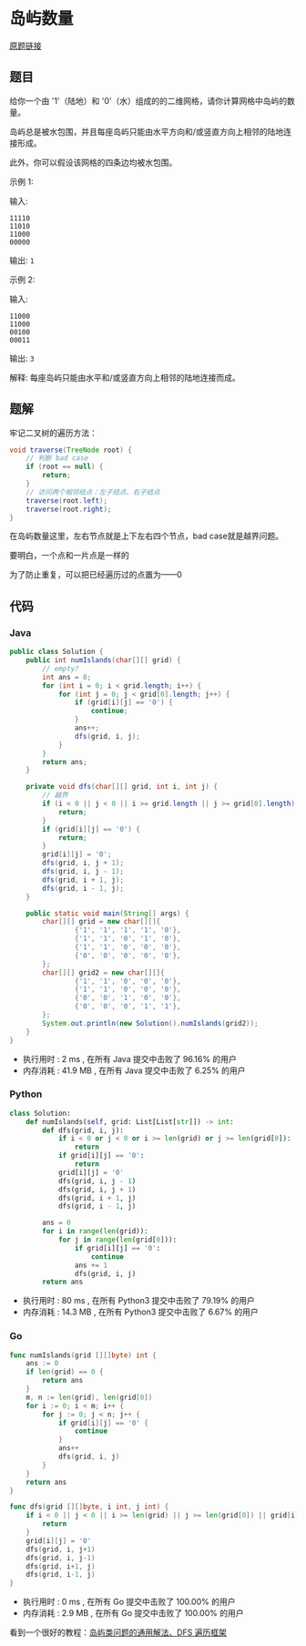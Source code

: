 # 岛屿数量

[原题链接](https://leetcode-cn.com/problems/number-of-islands/)

## 题目

给你一个由 '1'（陆地）和 '0'（水）组成的的二维网格，请你计算网格中岛屿的数量。

岛屿总是被水包围，并且每座岛屿只能由水平方向和/或竖直方向上相邻的陆地连接形成。

此外，你可以假设该网格的四条边均被水包围。

示例 1:

输入:
```text
11110
11010
11000
00000
```

输出: `1`

示例 2:

输入:
```text
11000
11000
00100
00011
```

输出: `3`

解释: 每座岛屿只能由水平和/或竖直方向上相邻的陆地连接而成。



## 题解

牢记二叉树的遍历方法：

```java
void traverse(TreeNode root) {
    // 判断 bad case
    if (root == null) {
        return;
    }
    // 访问两个相邻结点：左子结点、右子结点
    traverse(root.left);
    traverse(root.right);
}
```

在岛屿数量这里，左右节点就是上下左右四个节点，bad case就是越界问题。

要明白，一个点和一片点是一样的

为了防止重复，可以把已经遍历过的点置为——0

## 代码

### Java

```java
public class Solution {
    public int numIslands(char[][] grid) {
        // empty?
        int ans = 0;
        for (int i = 0; i < grid.length; i++) {
            for (int j = 0; j < grid[0].length; j++) {
                if (grid[i][j] == '0') {
                    continue;
                }
                ans++;
                dfs(grid, i, j);
            }
        }
        return ans;
    }

    private void dfs(char[][] grid, int i, int j) {
        // 越界
        if (i < 0 || j < 0 || i >= grid.length || j >= grid[0].length) {
            return;
        }
        if (grid[i][j] == '0') {
            return;
        }
        grid[i][j] = '0';
        dfs(grid, i, j + 1);
        dfs(grid, i, j - 1);
        dfs(grid, i + 1, j);
        dfs(grid, i - 1, j);
    }

    public static void main(String[] args) {
        char[][] grid = new char[][]{
                {'1', '1', '1', '1', '0'},
                {'1', '1', '0', '1', '0'},
                {'1', '1', '0', '0', '0'},
                {'0', '0', '0', '0', '0'},
        };
        char[][] grid2 = new char[][]{
                {'1', '1', '0', '0', '0'},
                {'1', '1', '0', '0', '0'},
                {'0', '0', '1', '0', '0'},
                {'0', '0', '0', '1', '1'},
        };
        System.out.println(new Solution().numIslands(grid2));
    }
}
```

- 执行用时 : 2 ms , 在所有 Java 提交中击败了 96.16% 的用户 
- 内存消耗 : 41.9 MB , 在所有 Java 提交中击败了 6.25% 的用户

### Python

```python
class Solution:
    def numIslands(self, grid: List[List[str]]) -> int:
        def dfs(grid, i, j):
            if i < 0 or j < 0 or i >= len(grid) or j >= len(grid[0]):
                return
            if grid[i][j] == '0':
                return
            grid[i][j] = '0'
            dfs(grid, i, j - 1)
            dfs(grid, i, j + 1)
            dfs(grid, i + 1, j)
            dfs(grid, i - 1, j)

        ans = 0
        for i in range(len(grid)):
            for j in range(len(grid[0])):
                if grid[i][j] == '0':
                    continue
                ans += 1
                dfs(grid, i, j)
        return ans
```

- 执行用时 : 80 ms , 在所有 Python3 提交中击败了 79.19% 的用户 
- 内存消耗 : 14.3 MB , 在所有 Python3 提交中击败了 6.67% 的用户



### Go

```go
func numIslands(grid [][]byte) int {
	ans := 0
	if len(grid) == 0 {
		return ans
	}
	m, n := len(grid), len(grid[0])
	for i := 0; i < m; i++ {
		for j := 0; j < n; j++ {
			if grid[i][j] == '0' {
				continue
			}
			ans++
			dfs(grid, i, j)
		}
	}
	return ans
}

func dfs(grid [][]byte, i int, j int) {
	if i < 0 || j < 0 || i >= len(grid) || j >= len(grid[0]) || grid[i][j] == '0' {
		return
	}
	grid[i][j] = '0'
	dfs(grid, i, j+1)
	dfs(grid, i, j-1)
	dfs(grid, i+1, j)
	dfs(grid, i-1, j)
}
```

- 执行用时 : 0 ms , 在所有 Go 提交中击败了 100.00% 的用户 
- 内存消耗 : 2.9 MB , 在所有 Go 提交中击败了 100.00% 的用户





看到一个很好的教程：[岛屿类问题的通用解法、DFS 遍历框架](https://leetcode-cn.com/problems/number-of-islands/solution/dao-yu-lei-wen-ti-de-tong-yong-jie-fa-dfs-bian-li-/)

